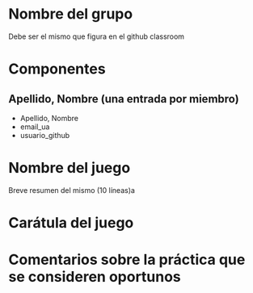 # Nombre del grupo
Debe ser el mismo que figura en el github classroom

# Componentes

## Apellido, Nombre (una entrada por miembro)
* Apellido, Nombre
* email_ua
* usuario_github


# Nombre del juego
Breve resumen del mismo (10 líneas)a

# Carátula del juego

# Comentarios sobre la práctica que se consideren oportunos
